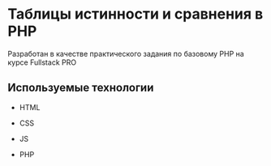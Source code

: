 # Таблицы истинности и сравнения в PHP

Разработан в качестве практического задания по базовому PHP на курсе Fullstack PRO

## Используемые технологии

* HTML

* CSS

* JS

* PHP
